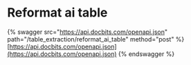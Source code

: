 # Reformat ai table

{% swagger src="https://api.docbits.com/openapi.json" path="/table_extraction/reformat_ai_table" method="post" %}
[https://api.docbits.com/openapi.json](https://api.docbits.com/openapi.json)
{% endswagger %}
